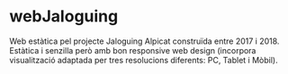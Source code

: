 # webJaloguing

Web estàtica pel projecte Jaloguing Alpicat construïda entre 2017 i 2018. Estàtica i senzilla però amb bon responsive web design (incorpora visualització adaptada per tres resolucions diferents: PC, Tablet i Mòbil).
